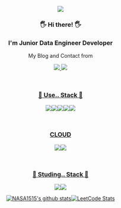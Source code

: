 
<p align='center'>
    <img src="https://capsule-render.vercel.app/api?type=waving&color=auto&height=300&section=header&text=I'am%20NASA1515&fontSize=90&animation=fadeIn&fontAlignY=38&desc=learning%20and%20Working%20up%20Data%20Enginnering%20From%20Korea!&descAlignY=51&descAlign=62"/>
</p>

<div align = "center">

### 🖐 Hi there! 🖐
### I'm Junior Data Engineer Developer
My Blog and Contact from <div align = "center">
<a href="https://nasa1515.com/"><img src="https://img.shields.io/badge/DevBlog-6799FF?style=flat-square&logo=Micro.blog&logoColor=white"/><a href="mailto:ws.nasa1515@gmail.com"> <img src="https://img.shields.io/badge/Gmail-D44638?style=flat-square&logo=Gmail&logoColor=white"/>

<br/>

### 📖 Use.. Stack 📖
 <img src="https://img.shields.io/badge/Python-007396?style=flat-square&logo=Python&logoColor=white"/><img src="https://img.shields.io/badge/Bash,Shell-A9A9A9?style=flat-square&logo=gnubash&logoColor=white"/><img src="https://img.shields.io/badge/Spark-FF7F50?style=flat-square&logo=apachespark&logoColor=white"/><img src="https://img.shields.io/badge/MySQL-4479A1?style=flat-square&logo=MySQL&logoColor=white"/><img src="https://img.shields.io/badge/Databricks-4479A1?style=flat-square&logo=databricks&logoColor=white"/>

<br/>

### CLOUD 

 <img src="https://img.shields.io/badge/Azure-1E90FF?style=flat-square&logo=icloud&logoColor=white"/><img src="https://img.shields.io/badge/GCP-FFE5CC?style=flat-square&logo=googlecloud&logoColor=white"/>

<br/>

### 📖 Studing.. Stack 📖

<img src="https://img.shields.io/badge/Docker-4479A1?style=flat-square&logo=docker&logoColor=white"/><img src="https://img.shields.io/badge/Kubernetes-4479A1?style=flat-square&logo=kubernetes&logoColor=white"/>


![NASA1515's github stats](https://github-readme-stats.vercel.app/api?username=nasa1515&show_icons=true&theme=radical)![LeetCode Stats](https://leetcode.card.workers.dev/nasa1515?theme=nord&font=&extension=null)

</div>

